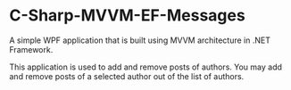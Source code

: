 # C-Sharp-MVVM-EF-Messages
A simple WPF application that is built using MVVM architecture in .NET Framework.

This application is used to add and remove posts of authors. You may add and remove posts of a selected author out of the list of authors.

